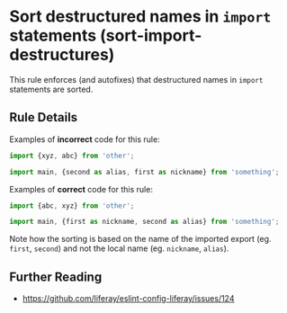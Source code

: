 <!--
SPDX-FileCopyrightText: © 2020 Liferay Inc. <https://liferay.com>

SPDX-License-Identifier: MIT
-->

# Sort destructured names in `import` statements (sort-import-destructures)

This rule enforces (and autofixes) that destructured names in `import` statements are sorted.

## Rule Details

Examples of **incorrect** code for this rule:

```js
import {xyz, abc} from 'other';

import main, {second as alias, first as nickname} from 'something';
```

Examples of **correct** code for this rule:

```js
import {abc, xyz} from 'other';

import main, {first as nickname, second as alias} from 'something';
```

Note how the sorting is based on the name of the imported export (eg. `first`, `second`) and not the local name (eg. `nickname`, `alias`).

## Further Reading

-   https://github.com/liferay/eslint-config-liferay/issues/124
